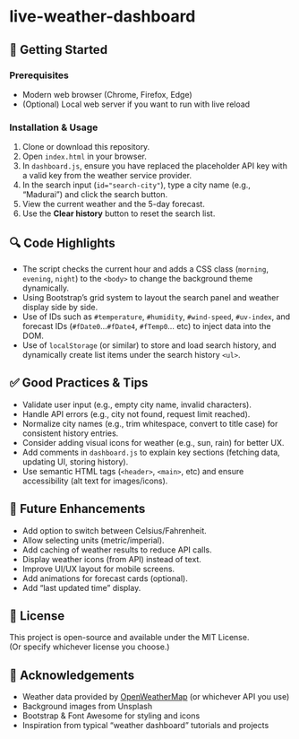 # live-weather-dashboard

## 🧭 Getting Started  
### Prerequisites  
- Modern web browser (Chrome, Firefox, Edge)  
- (Optional) Local web server if you want to run with live reload  
### Installation & Usage  
1. Clone or download this repository.  
2. Open `index.html` in your browser.  
3. In `dashboard.js`, ensure you have replaced the placeholder API key with a valid key from the weather service provider.  
4. In the search input (`id="search-city"`), type a city name (e.g., “Madurai”) and click the search button.  
5. View the current weather and the 5-day forecast.  
6. Use the **Clear history** button to reset the search list.  

## 🔍 Code Highlights  
- The script checks the current hour and adds a CSS class (`morning`, `evening`, `night`) to the `<body>` to change the background theme dynamically.  
- Using Bootstrap’s grid system to layout the search panel and weather display side by side.  
- Use of IDs such as `#temperature`, `#humidity`, `#wind-speed`, `#uv-index`, and forecast IDs (`#fDate0`…`#fDate4`, `#fTemp0`… etc) to inject data into the DOM.  
- Use of `localStorage` (or similar) to store and load search history, and dynamically create list items under the search history `<ul>`.

## ✅ Good Practices & Tips  
- Validate user input (e.g., empty city name, invalid characters).  
- Handle API errors (e.g., city not found, request limit reached).  
- Normalize city names (e.g., trim whitespace, convert to title case) for consistent history entries.  
- Consider adding visual icons for weather (e.g., sun, rain) for better UX.  
- Add comments in `dashboard.js` to explain key sections (fetching data, updating UI, storing history).  
- Use semantic HTML tags (`<header>`, `<main>`, etc) and ensure accessibility (alt text for images/icons).  

## 🧪 Future Enhancements  
- Add option to switch between Celsius/Fahrenheit.  
- Allow selecting units (metric/imperial).  
- Add caching of weather results to reduce API calls.  
- Display weather icons (from API) instead of text.  
- Improve UI/UX layout for mobile screens.  
- Add animations for forecast cards (optional).  
- Add “last updated time” display.  

## 📄 License  
This project is open-source and available under the MIT License.  
(Or specify whichever license you choose.)

## 🙏 Acknowledgements  
- Weather data provided by [OpenWeatherMap](https://openweathermap.org) (or whichever API you use)  
- Background images from Unsplash  
- Bootstrap & Font Awesome for styling and icons  
- Inspiration from typical “weather dashboard” tutorials and projects  
  

